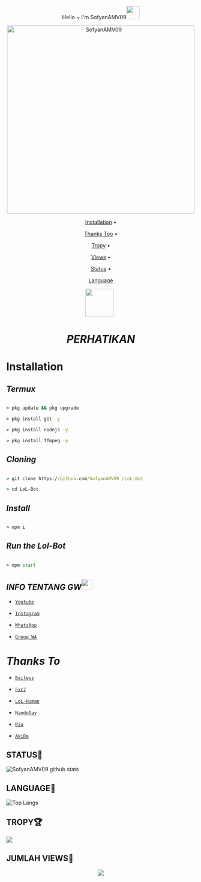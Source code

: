 <div align="center">

Hello ~ I'm SofyanAMV09<img src="https://github.com/TheDudeThatCode/TheDudeThatCode/blob/master/Assets/Hi.gif" width="35px">

<img src="https://i.ibb.co/ryZBJby/1b8e4bb3dafe.jpg" alt="SofyanAMV09" width="500" />

<p align="center">

  <a href="https://github.com/SofyanAMV09/LoL-Bot#installation">Installation</a> •

  <a href="https://github.com/SofyanAMV09/LoL-Bot#thanks-to">Thanks Too</a> •

  <a href="https://github.com/SofyanAMV09/LoL-Bot#TROPY">Tropy</a> •

  <a href="https://github.com/SofyanAMV09/LoL-Bot#JUMLAH-VIEWS">Views</a> •

  <a href="https://github.com/SofyanAMV09/LoL-Bot#STATUS">Status</a> •

  <a href="https://github.com/SofyanAMV09/LoL-Bot#LANGUAGE">Language</a> 

</p>

<p align="center">

<a href="https://youtube.com/channel/UCBI3esCPvsrZem53pTg46Fw"><img height="75" src="https://i.ibb.co/fxgb1JS/472b4d8d3ab7fcc3be2fc0e8353a5350.png"></a>&nbsp;&nbsp;

</p>

# _**PERHATIKAN**_

</div>

# Installation

##  _Termux_

```cmd

> pkg update && pkg upgrade

> pkg install git -y

> pkg install nodejs -y

> pkg install ffmpeg -y

```

## _Cloning_

```cmd

> git clone https://github.com/SofyanAMV09 /LoL-Bot

> cd LoL-Bot

```

## _Install_

```cmd

> npm i

```

## _Run the Lol-Bot_

```cmd

> npm start

```

## _INFO TENTANG GW_<img src="https://github.com/TheDudeThatCode/TheDudeThatCode/blob/master/Assets/powerup.gif" width="29px">

* [`Youtube`](https://youtube.com/channel/UCBI3esCPvsrZem53pTg46Fw)

* [`Instagram`](https://instagram.com/Sofyan_Amv09)

* [`WhatsApp`](https://wa.me/+6281227825649)

* [`Group WA`](https://chat.whatsapp.com/BAKCaUv3A4bItnouopuIeq)

# *Thanks To*

* [`Baileys`](https://github.com/adiwajshing/Baileys)

* [`Fxc7`](https://github.com/Fxc7)

* [`LoL-Human`](https://github.com/LoL-Human)

* [`NandoGay`](https://github.com/Arnando456)

* [`Riu`](https://github.com/Pxc7)

* [`AkiRa`](http://github.com/AkiRaID)

## STATUS🎌

![SofyanAMV09 github stats](https://github-readme-stats.vercel.app/api?username=SofyanAMV09&layout=compact&theme=radical)

## LANGUAGE📄

![Top Langs](https://github-readme-stats.vercel.app/api/top-langs/?username=SofyanAMV09&count_private=true&show_icons=true&theme=radical)

## TROPY🏆

![](https://github-profile-trophy.vercel.app/?username=SofyanAMV09&row=2&column=3&layout=compact&theme=onedark)

## JUMLAH VIEWS👀

<p align="center">

  <img src="https://komarev.com/ghpvc/?username=Pxc7&label=VIEW&style=flat-square&color=orange" />

</p>

